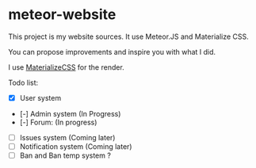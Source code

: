 # meteor-website
This project is my website sources. It use Meteor.JS and Materialize CSS.

You can propose improvements and inspire you with what I did.

I use [MaterializeCSS](http://materializecss.com) for the render.

Todo list:
- [x] User system
- [-] Admin system (In Progress)
- [-] Forum: (In progress)
- [ ] Issues system (Coming later)
- [ ] Notification system (Coming later)
- [ ] Ban and Ban temp system ?
